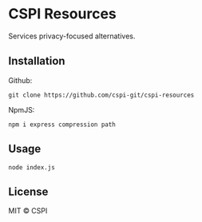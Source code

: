 # CSPI Resources
Services privacy-focused alternatives.

## Installation
Github:
```
git clone https://github.com/cspi-git/cspi-resources
```

NpmJS:
```
npm i express compression path
```

## Usage
```
node index.js
```

## License
MIT © CSPI